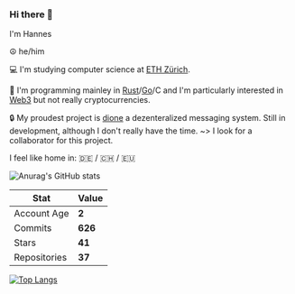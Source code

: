 ### Hi there 👋
I'm Hannes

☮️ he/him

💻 I'm studying computer science at [ETH Zürich](https://ethz.ch/en.html).

🦭 I'm programming mainley in [Rust](https://rust-lang.org)/[Go](https://go.dev)/C and I'm particularly interested in [Web3](https://web3.foundation/about/) but not really cryptocurrencies.

🔒 My proudest project is [dione](https://github.com/Dione-Software/dione) a dezenteralized messaging system. Still in development, although I don't really have the time. ~> I look for a collaborator for this project. 

I feel like home in: 🇩🇪 / 🇨🇭 / 🇪🇺


![Anurag's GitHub stats](https://github-readme-stats.vercel.app/api?username=umgefahren&show_icons=true&theme=cobalt)


| Stat         	| Value                  	|
|--------------	|------------------------	|
| Account Age  	| **2**  	|
| Commits      	| **626**      	|
| Stars        	| **41**        	|
| Repositories 	| **37** 	|

[![Top Langs](https://github-readme-stats.vercel.app/api/top-langs/?username=umgefahren&layout=compact&langs_count=8&theme=cobalt)](https://github.com/anuraghazra/github-readme-stats)
